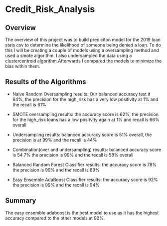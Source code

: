 # Credit_Risk_Analysis
## Overview
The overview of this project was to build prediciton model for the 2019 loan stats csv to determine the likelihood of someone being denied a loan.
To do this I will be creating a couple of models using a oversampling method and used a smote algorithm. I also undersampled the data using a clustercentroid algorithm.Afterwards I compared the models to minimize the bias within them.

## Results of the Algorithms
- Naive Random Oversampling results: Our balanced accuracy test it 64%, the precision for the high_risk has a very low positivity at 1% and the recall is 61%

- SMOTE oversampling results: the accuracy score is 62%, the precision for the high_risk loans has a low positvity again at 1% and recall is 66% overall

- Undersampling results: balanced accuracy score is 51% overall, the precision is at 99% and the recall is 44%

- Combination(over and undersampling) results: balanced accuracy score is 54.7% the precision is 99% and the recall is 58% overall

- Balanced Random Forest Classifier results: the accuracy score is 78% the precision is 99% and the recall is 89%

- Easy Ensemble AdaBoost Classifier results: the accuracy score is 92% the precision is 99% and the recall is 94%

## Summary

The easy ensemble adaboost is the best model to use as it has the highest accuracy compared to the other models at 92%. 

